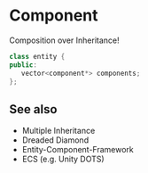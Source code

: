 # Component

Composition over Inheritance!

```c++
class entity {
public:
   vector<component*> components;
};
```

## See also
- Multiple Inheritance
- Dreaded Diamond
- Entity-Component-Framework
- ECS (e.g. Unity DOTS)
